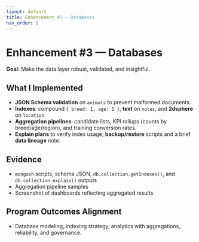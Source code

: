 ```yaml
---
layout: default
title: Enhancement #3 — Databases
nav_order: 5
---
```


# Enhancement #3 — Databases

**Goal:** Make the data layer robust, validated, and insightful.

## What I Implemented
- **JSON Schema validation** on `animals` to prevent malformed documents.
- **Indexes**: compound `{ breed: 1, age: 1 }`, **text** on `notes`, and **2dsphere** on `location`.
- **Aggregation pipelines**: candidate lists, KPI rollups (counts by breed/age/region), and training conversion rates.
- **Explain plans** to verify index usage; **backup/restore** scripts and a brief **data lineage** note.

## Evidence
- `mongosh` scripts, schema JSON, `db.collection.getIndexes()`, and `db.collection.explain()` outputs
- Aggregation pipeline samples
- Screenshot of dashboards reflecting aggregated results

## Program Outcomes Alignment
- Database modeling, indexing strategy, analytics with aggregations, reliability, and governance.
